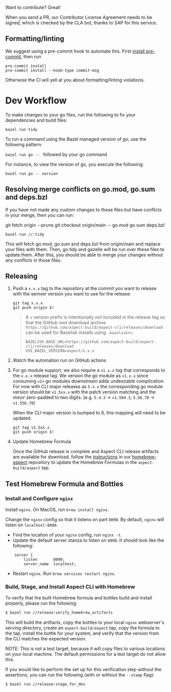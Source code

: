 Want to contribute? Great!

When you send a PR, our Contributor License Agreement needs to be signed, which is checked by the
CLA bot, thanks to SAP for this service.

## Formatting/linting

We suggest using a pre-commit hook to automate this. First
[install pre-commit](https://pre-commit.com/#installation), then run

```shell
pre-commit install
pre-commit install --hook-type commit-msg
```

Otherwise the CI will yell at you about formatting/linting violations.

# Dev Workflow

To make changes to your go files, run the following to fix your dependencies and build files:

`bazel run tidy`

To run a command using the Bazel managed version of go, use the following pattern:

`bazel run go -- ` followed by your go command

For instance, to view the version of go, you execute the following:

`bazel run go -- version`

## Resolving merge conflicts on go.mod, go.sum and deps.bzl

If you have not made any custom changes to these files but have conflicts in your merge, then you can run:

git fetch origin --prune
git checkout origin/main -- go.mod go.sum deps.bzl

`bazel run //:tidy`

This will fetch go.mod, go.sum and deps.bzl from origin/main and replace your files with them.
Then, go tidy and gazelle will be run over these files to update them.
After this, you should be able to merge your changes without any conflicts in those files.

## Releasing

1. Push a `x.x.x` tag to the repository at the commit you want to release with the semver version
   you want to use for the release:

    ```
    git tag x.x.x
    git push origin $!
    ```

    > A `v` version prefix is intentionally _not_ included in the release tag so that the GitHub root
    > download archive `https://github.com/aspect-build/aspect-cli/releases/download` can be used for
    > Bazelisk installs using `.bazeliskrc`:
    >
    > ```
    > BAZELISK_BASE_URL=https://github.com/aspect-build/aspect-cli/releases/download
    > USE_BAZEL_VERSION=aspect/x.x.x
    > ```

2. Watch the automation run on GitHub actions

3. For go module support, we also require a `v1.x.x` tag that corresponds to the `x.x.x` release
   tag. We version the go module as `v1.x.x` since consuming `v2+` go modules downstream adds
   undesirable complication. For now with CLI major releases as `5.x.x` the corresponding go module
   version should be `v1.5xx.x` with the patch version matching and the minor zero-padded to two digits.
   (e.g. `5.4.3` -> `v1.504.3`, `5.56.78` -> `v1.556.78`)

    When the CLI major version is bumped to 6, this mapping will need to be updated.

    ```
    git tag v1.5xx.x
    git push origin $!
    ```

4. Update Homebrew Formula

    Once the GitHub release is complete and Aspect CLI release artifacts are available for download,
    follow the [instructions](https://github.com/aspect-build/homebrew-aspect#updating-formulas-to-the-latest-release)
    in our [homebrew-aspect](https://github.com/aspect-build/homebrew-aspect) repository to update the
    Homebrew Formulas in the `aspect-build/aspect` tap.

## Test Homebrew Formula and Bottles

### Install and Configure `nginx`

Install `nginx`. On MacOS, run `brew install nginx`.

Change the `nginx` config so that it listens on part `8090`. By default, `nginx` will listen on
`localhost:8080`.

-   Find the location of your `nginx` config, run `nginx -t`.
-   Update the default server stanza to listen on `8090`. It should look like the following:

```
    server {
        listen       8090;
        server_name  localhost;
```

-   Restart `nginx`. Run `brew services restart nginx`.

### Build, Stage, and Install Aspect CLI with Homebrew

To verify that the built Homebrew formula and bottles build and install properly,
please run the following:

```sh
$ bazel run //release:verify_homebrew_artifacts
```

This will build the artifacts, copy the bottles to your local `nginx` webserver's
serving directory, create an `aspect-build/aspect` tap, copy the formula to the
tap, install the bottle for your system, and verify that the version from the
CLI matches the expected version.

NOTE: This is not a test target, because it will copy files to various locations on your local
machine. The default permissions for a test target do not allow this.

If you would like to perform the set up for this verification step without the assertions, you can
run the following (with or without the `--stamp` flag):

```sh
$ bazel run //release:stage_for_dev
```
